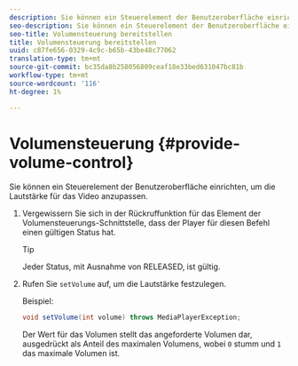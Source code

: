 ```yaml
---
description: Sie können ein Steuerelement der Benutzeroberfläche einrichten, um die Lautstärke für das Video anzupassen.
seo-description: Sie können ein Steuerelement der Benutzeroberfläche einrichten, um die Lautstärke für das Video anzupassen.
seo-title: Volumensteuerung bereitstellen
title: Volumensteuerung bereitstellen
uuid: c87fe656-0329-4c9c-b65b-43be48c77062
translation-type: tm+mt
source-git-commit: bc35da8b258056809ceaf18e33bed631047bc81b
workflow-type: tm+mt
source-wordcount: '116'
ht-degree: 1%

---
```



# Volumensteuerung {#provide-volume-control}

Sie können ein Steuerelement der Benutzeroberfläche einrichten, um die Lautstärke für das Video anzupassen.

1. Vergewissern Sie sich in der Rückruffunktion für das Element der Volumensteuerungs-Schnittstelle, dass der Player für diesen Befehl einen gültigen Status hat.

   >[!TIP]
   >
   >Jeder Status, mit Ausnahme von RELEASED, ist gültig.

1. Rufen Sie `setVolume` auf, um die Lautstärke festzulegen.

   Beispiel:

   ```java
   void setVolume(int volume) throws MediaPlayerException;
   ```

   Der Wert für das Volumen stellt das angeforderte Volumen dar, ausgedrückt als Anteil des maximalen Volumens, wobei `0` stumm und `1` das maximale Volumen ist.